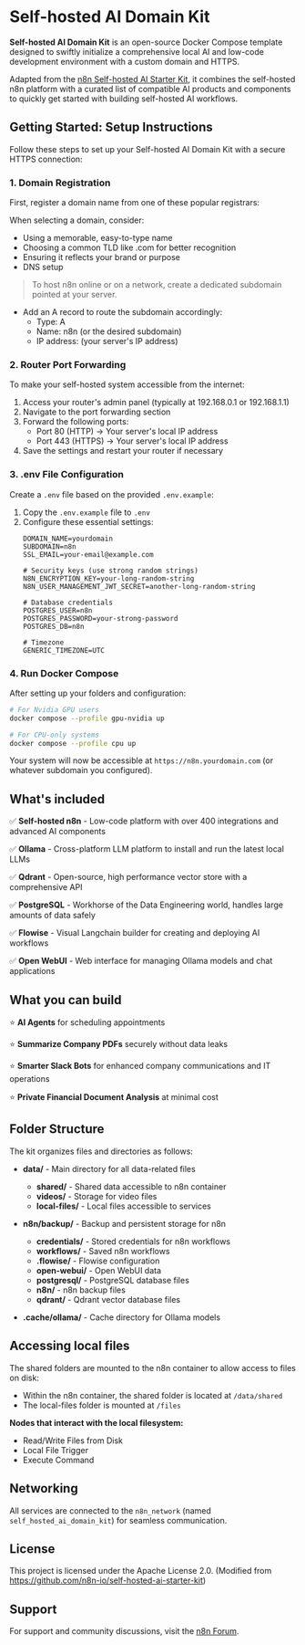 # Self-hosted AI Domain Kit

**Self-hosted AI Domain Kit** is an open-source Docker Compose template designed to swiftly initialize a comprehensive local AI and low-code development environment with a custom domain and HTTPS.

Adapted from the [n8n Self-hosted AI Starter Kit](https://github.com/n8n-io/self-hosted-ai-starter-kit), it combines the self-hosted n8n platform with a curated list of compatible AI products and components to quickly get started with building self-hosted AI workflows.

## Getting Started: Setup Instructions

Follow these steps to set up your Self-hosted AI Domain Kit with a secure HTTPS connection:

### 1. Domain Registration

First, register a domain name from one of these popular registrars:

When selecting a domain, consider:
- Using a memorable, easy-to-type name
- Choosing a common TLD like .com for better recognition
- Ensuring it reflects your brand or purpose
- DNS setup
> To host n8n online or on a network, create a dedicated subdomain pointed at your server.
  - Add an A record to route the subdomain accordingly:
    - Type: A
    - Name: n8n (or the desired subdomain)
    - IP address: (your server's IP address)

### 2. Router Port Forwarding

To make your self-hosted system accessible from the internet:

1. Access your router's admin panel (typically at 192.168.0.1 or 192.168.1.1)
2. Navigate to the port forwarding section
3. Forward the following ports:
   - Port 80 (HTTP) → Your server's local IP address
   - Port 443 (HTTPS) → Your server's local IP address
4. Save the settings and restart your router if necessary

### 3. .env File Configuration

Create a `.env` file based on the provided `.env.example`:

1. Copy the `.env.example` file to `.env`
2. Configure these essential settings:
   ```
   DOMAIN_NAME=yourdomain
   SUBDOMAIN=n8n
   SSL_EMAIL=your-email@example.com
   
   # Security keys (use strong random strings)
   N8N_ENCRYPTION_KEY=your-long-random-string
   N8N_USER_MANAGEMENT_JWT_SECRET=another-long-random-string
   
   # Database credentials
   POSTGRES_USER=n8n
   POSTGRES_PASSWORD=your-strong-password
   POSTGRES_DB=n8n
   
   # Timezone
   GENERIC_TIMEZONE=UTC
   ```

### 4. Run Docker Compose

After setting up your folders and configuration:

```bash
# For Nvidia GPU users
docker compose --profile gpu-nvidia up

# For CPU-only systems
docker compose --profile cpu up
```

Your system will now be accessible at `https://n8n.yourdomain.com` (or whatever subdomain you configured).

## What's included

✅ **Self-hosted n8n** - Low-code platform with over 400 integrations and advanced AI components

✅ **Ollama** - Cross-platform LLM platform to install and run the latest local LLMs

✅ **Qdrant** - Open-source, high performance vector store with a comprehensive API

✅ **PostgreSQL** - Workhorse of the Data Engineering world, handles large amounts of data safely

✅ **Flowise** - Visual Langchain builder for creating and deploying AI workflows

✅ **Open WebUI** - Web interface for managing Ollama models and chat applications

## What you can build

⭐️ **AI Agents** for scheduling appointments

⭐️ **Summarize Company PDFs** securely without data leaks

⭐️ **Smarter Slack Bots** for enhanced company communications and IT operations

⭐️ **Private Financial Document Analysis** at minimal cost

## Folder Structure

The kit organizes files and directories as follows:

- **data/** - Main directory for all data-related files
  - **shared/** - Shared data accessible to n8n container
  - **videos/** - Storage for video files
  - **local-files/** - Local files accessible to services

- **n8n/backup/** - Backup and persistent storage for n8n
  - **credentials/** - Stored credentials for n8n workflows
  - **workflows/** - Saved n8n workflows
  - **.flowise/** - Flowise configuration
  - **open-webui/** - Open WebUI data
  - **postgresql/** - PostgreSQL database files
  - **n8n/** - n8n backup files
  - **qdrant/** - Qdrant vector database files

- **.cache/ollama/** - Cache directory for Ollama models

## Accessing local files

The shared folders are mounted to the n8n container to allow access to files on disk:
- Within the n8n container, the shared folder is located at `/data/shared`
- The local-files folder is mounted at `/files`

**Nodes that interact with the local filesystem:**
- Read/Write Files from Disk
- Local File Trigger
- Execute Command

## Networking

All services are connected to the `n8n_network` (named `self_hosted_ai_domain_kit`) for seamless communication.

## License

This project is licensed under the Apache License 2.0.
(Modified from https://github.com/n8n-io/self-hosted-ai-starter-kit)

## Support

For support and community discussions, visit the [n8n Forum](https://community.n8n.io/). 
